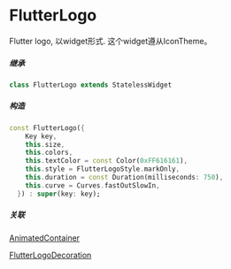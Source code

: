 # FlutterLogo

Flutter logo, 以widget形式. 这个widget遵从IconTheme。

##### 继承
``` dart
class FlutterLogo extends StatelessWidget 
```
##### 构造

``` dart
const FlutterLogo({
    Key key,
    this.size,
    this.colors,
    this.textColor = const Color(0xFF616161),
    this.style = FlutterLogoStyle.markOnly,
    this.duration = const Duration(milliseconds: 750),
    this.curve = Curves.fastOutSlowIn,
  }) : super(key: key);
```
##### 关联

[AnimatedContainer](./AnimatedContainer.html)

[FlutterLogoDecoration](./FlutterLogoDecoration.html)
